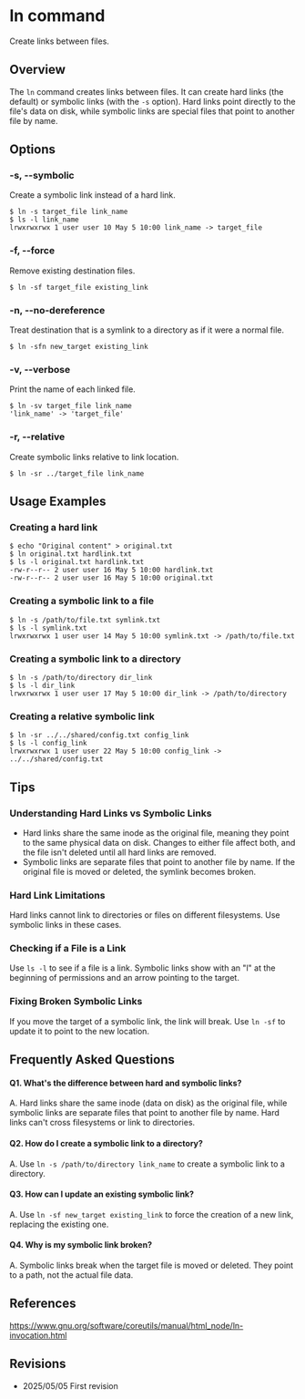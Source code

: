 # ln command

Create links between files.

## Overview

The `ln` command creates links between files. It can create hard links (the default) or symbolic links (with the `-s` option). Hard links point directly to the file's data on disk, while symbolic links are special files that point to another file by name.

## Options

### **-s, --symbolic**

Create a symbolic link instead of a hard link.

```console
$ ln -s target_file link_name
$ ls -l link_name
lrwxrwxrwx 1 user user 10 May 5 10:00 link_name -> target_file
```

### **-f, --force**

Remove existing destination files.

```console
$ ln -sf target_file existing_link
```

### **-n, --no-dereference**

Treat destination that is a symlink to a directory as if it were a normal file.

```console
$ ln -sfn new_target existing_link
```

### **-v, --verbose**

Print the name of each linked file.

```console
$ ln -sv target_file link_name
'link_name' -> 'target_file'
```

### **-r, --relative**

Create symbolic links relative to link location.

```console
$ ln -sr ../target_file link_name
```

## Usage Examples

### Creating a hard link

```console
$ echo "Original content" > original.txt
$ ln original.txt hardlink.txt
$ ls -l original.txt hardlink.txt
-rw-r--r-- 2 user user 16 May 5 10:00 hardlink.txt
-rw-r--r-- 2 user user 16 May 5 10:00 original.txt
```

### Creating a symbolic link to a file

```console
$ ln -s /path/to/file.txt symlink.txt
$ ls -l symlink.txt
lrwxrwxrwx 1 user user 14 May 5 10:00 symlink.txt -> /path/to/file.txt
```

### Creating a symbolic link to a directory

```console
$ ln -s /path/to/directory dir_link
$ ls -l dir_link
lrwxrwxrwx 1 user user 17 May 5 10:00 dir_link -> /path/to/directory
```

### Creating a relative symbolic link

```console
$ ln -sr ../../shared/config.txt config_link
$ ls -l config_link
lrwxrwxrwx 1 user user 22 May 5 10:00 config_link -> ../../shared/config.txt
```

## Tips

### Understanding Hard Links vs Symbolic Links

- Hard links share the same inode as the original file, meaning they point to the same physical data on disk. Changes to either file affect both, and the file isn't deleted until all hard links are removed.
- Symbolic links are separate files that point to another file by name. If the original file is moved or deleted, the symlink becomes broken.

### Hard Link Limitations

Hard links cannot link to directories or files on different filesystems. Use symbolic links in these cases.

### Checking if a File is a Link

Use `ls -l` to see if a file is a link. Symbolic links show with an "l" at the beginning of permissions and an arrow pointing to the target.

### Fixing Broken Symbolic Links

If you move the target of a symbolic link, the link will break. Use `ln -sf` to update it to point to the new location.

## Frequently Asked Questions

#### Q1. What's the difference between hard and symbolic links?
A. Hard links share the same inode (data on disk) as the original file, while symbolic links are separate files that point to another file by name. Hard links can't cross filesystems or link to directories.

#### Q2. How do I create a symbolic link to a directory?
A. Use `ln -s /path/to/directory link_name` to create a symbolic link to a directory.

#### Q3. How can I update an existing symbolic link?
A. Use `ln -sf new_target existing_link` to force the creation of a new link, replacing the existing one.

#### Q4. Why is my symbolic link broken?
A. Symbolic links break when the target file is moved or deleted. They point to a path, not the actual file data.

## References

https://www.gnu.org/software/coreutils/manual/html_node/ln-invocation.html

## Revisions

- 2025/05/05 First revision